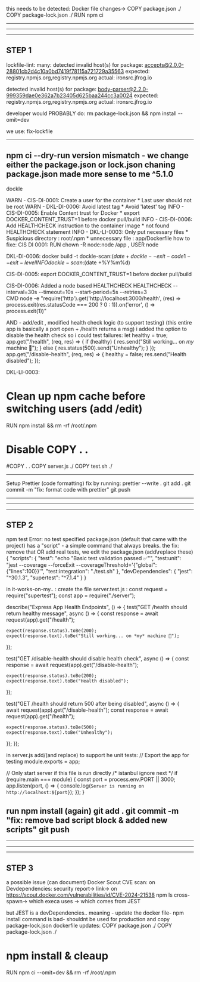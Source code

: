 this needs to be detected:
Docker file changes-> 
COPY package.json ./
COPY package-lock.json ./
RUN npm ci

------------------------------------------
------------------------------------------
------------------------------------------
STEP 1
---------------------
lockfile-lint:
many:
detected invalid host(s) for package: accepts@2.0.0-28801cb2d4c10a0bd7419f78115a721729a35563
    expected: registry.npmjs.org,registry.npmjs.org
    actual: ironsrc.jfrog.io

detected invalid host(s) for package: body-parser@2.2.0-999359dae0e362a7b23405d625baa244cc3a0024
    expected: registry.npmjs.org,registry.npmjs.org
    actual: ironsrc.jfrog.io

developer would PROBABLY do:
rm package-lock.json && npm install --omit=dev

we use:
fix-lockfile


------------------------
npm ci --dry-run
version mismatch - we change either the package.json or lock.json
chaning package.json made more sense to me
^5.1.0
-------------------------------------
dockle

WARN    - CIS-DI-0001: Create a user for the container
        * Last user should not be root
WARN    - DKL-DI-0006: Avoid latest tag
        * Avoid 'latest' tag
INFO    - CIS-DI-0005: Enable Content trust for Docker
        * export DOCKER_CONTENT_TRUST=1 before docker pull/build
INFO    - CIS-DI-0006: Add HEALTHCHECK instruction to the container image
        * not found HEALTHCHECK statement
INFO    - DKL-LI-0003: Only put necessary files
        * Suspicious directory : root/.npm
        * unnecessary file : app/Dockerfile
how to fixe:
CIS DI 0001: RUN chown -R node:node /app  , USER node

DKL-DI-0006: 
docker build -t dockle-scan:$(date +%Y%m%d) .
dockle --exit-code 1 --exit-level INFO dockle-scan:$(date +%Y%m%d)

CIS-DI-0005: export DOCKER_CONTENT_TRUST=1 before docker pull/build

CIS-DI-0006: Added a node based HEALTHCHECK
HEALTHCHECK --interval=30s --timeout=10s --start-period=5s --retries=3 \
  CMD node -e "require('http').get('http://localhost:3000/health', (res) => process.exit(res.statusCode === 200 ? 0 : 1)).on('error', () => process.exit(1))"

  AND - add/edit , modified health check logic (to support testing) (this entire app is basically a port open + /health returns a msg)
  i added the option to disable the health check so i could test failures:
let healthy = true;
app.get("/health", (req, res) => {
if (healthy) {
res.send("Still working... on *my* machine 🧃");
} else {
res.status(500).send("Unhealthy");
}
});
app.get("/disable-health", (req, res) => {
healthy = false;
res.send("Health disabled");
});

DKL-LI-0003:
# Clean up npm cache before switching users (add /edit)

RUN npm install && rm -rf /root/.npm
# Disable COPY . .
#COPY . .
COPY server.js ./
COPY test.sh ./


--------------------------------------
Setup Prettier (code formatting)
fix by running:
prettier --write .
git add .
git commit -m "fix: format code with prettier"
git push


------------------------------------------
------------------------------------------
------------------------------------------
STEP 2
---------------------------------------
npm test
Error: no test specified
package.json (default that came with the project)
has a "script" - a simple command that always breaks.
the fix:
remove that OR 
add real tests,
we edit the package.json (add\replace these)
{
  "scripts": {
    "test": "echo \"Basic test validation passed ✅\"",
    "test:unit": "jest --coverage --forceExit --coverageThreshold='{\"global\":{\"lines\":100}}'",
    "test:integration": "./test.sh"
  },
  "devDependencies": {
    "jest": "^30.1.3",
    "supertest": "^7.1.4"
  }
}

in it-works-on-my.. :
create the file server.test.js :
const request = require("supertest");
const app = require("./server");

describe("Express App Health Endpoints", () => {
  test("GET /health should return healthy message", async () => {
    const response = await request(app).get("/health");

    expect(response.status).toBe(200);
    expect(response.text).toBe("Still working... on *my* machine 🧃");
  });

  test("GET /disable-health should disable health check", async () => {
    const response = await request(app).get("/disable-health");

    expect(response.status).toBe(200);
    expect(response.text).toBe("Health disabled");
  });

  test("GET /health should return 500 after being disabled", async () => {
    await request(app).get("/disable-health");
    const response = await request(app).get("/health");

    expect(response.status).toBe(500);
    expect(response.text).toBe("Unhealthy");
  });
});


in server.js add/(and replace) to support he unit tests:
// Export the app for testing
module.exports = app;

// Only start server if this file is run directly
/* istanbul ignore next */
if (require.main === module) {
  const port = process.env.PORT || 3000;
  app.listen(port, () => {
    console.log(`Server is running on http://localhost:${port}`);
  });
}


run npm install (again)
git add .
git commit -m "fix: remove bad script block & added new scripts"
git push
---------------------------------------

------------------------------------------
------------------------------------------
------------------------------------------
STEP 3
------------------------------------------

a possible issue (can document)
Docker Scout CVE scan: on Devdependencies:
security report-> link-> 
on
https://scout.docker.com/vulnerabilities/id/CVE-2024-21538
npm ls cross-spawn-> which execa uses -> which comes from JEST

but JEST is a devDependencies.. meaning - update the docker file- npm install command is bad- shouldnt be used for production and copy package-lock.json
dockerfile updates:
COPY package.json ./
COPY package-lock.json ./
# npm install & cleaup
RUN npm ci --omit=dev && rm -rf /root/.npm

